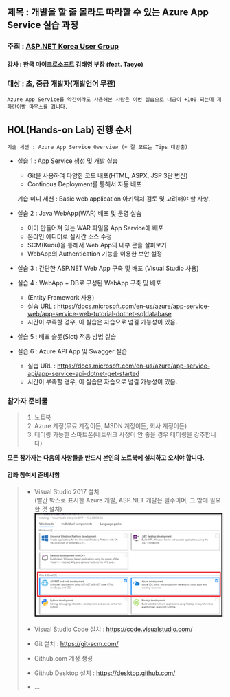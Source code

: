 ## 제목 : 개발을 할 줄 몰라도 따라할 수 있는 Azure App Service 실습 과정

### **주최** : [ASP.NET Korea User Group](https://www.facebook.com/groups/AspxKorea/)
#### **강사** : 한국 마이크로소프트 김태영 부장 (feat. Taeyo)

### **대상** : 초, 중급 개발자(개발언어 무관)
    Azure App Service를 약간이라도 사용해본 사람은 이번 실습으로 내공이 +100 되는데 제 파란이빨 마우스를 겁니다.

## HOL(Hands-on Lab) 진행 순서

    기술 세션 : Azure App Service Overview (+ 잘 모르는 Tips 대방출)

- 실습 1 : App Service 생성 및 개발 실습
    - Git을 사용하여 다양한 코드 배포(HTML, ASPX, JSP 3단 변신)
    - Continous Deployment를 통해서 자동 배포

    기습 미니 세션 : Basic web application 아키텍처 검토 및 고려해야 할 사항.

- 실습 2 : Java WebApp(WAR) 배포 및 운영 실습
	- 이미 만들어져 있는 WAR 파일을 App Service에 배포
	- 온라인 에디터로 실시간 소스 수정
	- SCM(Kudu)을 통해서 Web App의 내부 콘솔 살펴보기
	- WebApp의 Authentication 기능을 이용한 보안 설정

- 실습 3 : 간단한 ASP.NET Web App 구축 및 배포 (Visual Studio 사용)
- 실습 4 : WebApp + DB로 구성된 WebApp 구축 및 배포
	- (Entity Framework 사용)
	- 실습 URL : https://docs.microsoft.com/en-us/azure/app-service-web/app-service-web-tutorial-dotnet-sqldatabase
	- 시간이 부족할 경우, 이 실습은 자습으로 넘길 가능성이 있음.

- 실습 5 : 배포 슬롯(Slot) 적용 방법 실습
- 실습 6 : Azure API App 및 Swagger 실습
	- 실습 URL : https://docs.microsoft.com/en-us/azure/app-service-api/app-service-api-dotnet-get-started
	- 시간이 부족할 경우, 이 실습은 자습으로 넘길 가능성이 있음.
	
### 참가자 준비물
> 1. 노트북  
> 2. Azure 계정(무료 계정이든, MSDN 계정이든, 회사 계정이든)  
> 3. 테더링 가능한 스마트폰(네트워크 사정이 안 좋을 경우 테더링을 강추합니다)  


**모든 참가자는 다음의 사항들을 반드시 본인의 노트북에 설치하고 오셔야 합니다.**

#### 강좌 참여시 준비사항
> - Visual Studio 2017 설치   
>   (빨간 박스로 표시한 Azure 개발, ASP.NET 개발은 필수이며, 그 밖에 필요한 것 설치)
>   ![이미지](./images/install.png)
> 
> - Visual Studio Code 설치 : https://code.visualstudio.com/  
> - Git 설치 : https://git-scm.com/  
> - Github.com 계정 생성  
> - Github Desktop 설치 : https://desktop.github.com/  
> - ...
